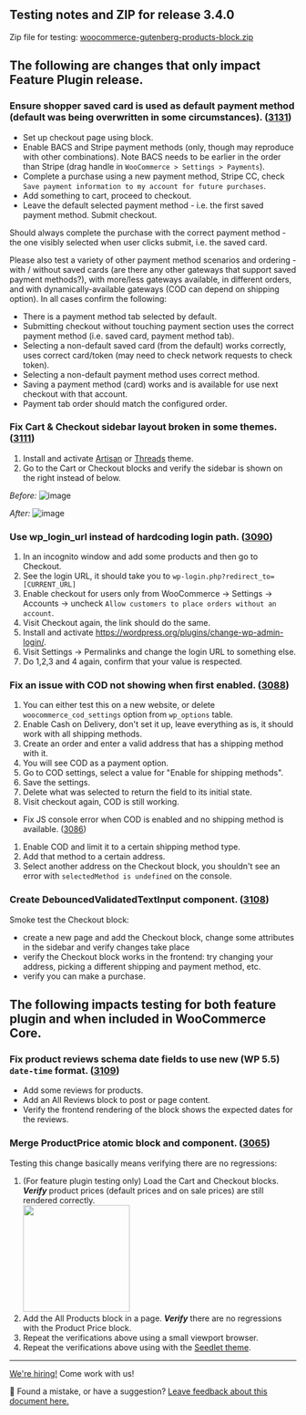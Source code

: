 ## Testing notes and ZIP for release 3.4.0

Zip file for testing: [woocommerce-gutenberg-products-block.zip](https://github.com/woocommerce/woocommerce-gutenberg-products-block/files/5220435/woocommerce-gutenberg-products-block.zip)

## The following are changes that only impact Feature Plugin release.

### Ensure shopper saved card is used as default payment method (default was being overwritten in some circumstances). ([3131](https://github.com/woocommerce/woocommerce-gutenberg-products-block/pull/3131))

-   Set up checkout page using block.
-   Enable BACS and Stripe payment methods (only, though may reproduce with other combinations). Note BACS needs to be earlier in the order than Stripe (drag handle in `WooCommerce > Settings > Payments`).
-   Complete a purchase using a new payment method, Stripe CC, check `Save payment information to my account for future purchases`.
-   Add something to cart, proceed to checkout.
-   Leave the default selected payment method - i.e. the first saved payment method. Submit checkout.

Should always complete the purchase with the correct payment method - the one visibly selected when user clicks submit, i.e. the saved card.

Please also test a variety of other payment method scenarios and ordering - with / without saved cards (are there any other gateways that support saved payment methods?), with more/less gateways available, in different orders, and with dynamically-available gateways (COD can depend on shipping option). In all cases confirm the following:

-   There is a payment method tab selected by default.
-   Submitting checkout without touching payment section uses the correct payment method (i.e. saved card, payment method tab).
-   Selecting a non-default saved card (from the default) works correctly, uses correct card/token (may need to check network requests to check token).
-   Selecting a non-default payment method uses correct method.
-   Saving a payment method (card) works and is available for use next checkout with that account.
-   Payment tab order should match the configured order.

### Fix Cart & Checkout sidebar layout broken in some themes. ([3111](https://github.com/woocommerce/woocommerce-gutenberg-products-block/pull/3111))

1. Install and activate [Artisan](https://woocommerce.com/products/artisan/) or [Threads](https://woocommerce.com/products/threads/) theme.
2. Go to the Cart or Checkout blocks and verify the sidebar is shown on the right instead of below.

_Before:_
![image](https://user-images.githubusercontent.com/3616980/92132121-0ab46e00-ee07-11ea-8418-0cd59b3b2d04.png)

_After:_
![image](https://user-images.githubusercontent.com/3616980/92132043-f2dcea00-ee06-11ea-895b-afda511e36f8.png)

### Use wp_login_url instead of hardcoding login path. ([3090](https://github.com/woocommerce/woocommerce-gutenberg-products-block/pull/3090))

1. In an incognito window and add some products and then go to Checkout.
2. See the login URL, it should take you to `wp-login.php?redirect_to=[CURRENT_URL]`
3. Enable checkout for users only from WooCommerce -> Settings -> Accounts -> uncheck `Allow customers to place orders without an account`.
4. Visit Checkout again, the link should do the same.
5. Install and activate https://wordpress.org/plugins/change-wp-admin-login/.
6. Visit Settings -> Permalinks and change the login URL to something else.
7. Do 1,2,3 and 4 again, confirm that your value is respected.

### Fix an issue with COD not showing when first enabled. ([3088](https://github.com/woocommerce/woocommerce-gutenberg-products-block/pull/3088))

1. You can either test this on a new website, or delete `woocommerce_cod_settings` option from `wp_options` table.
2. Enable Cash on Delivery, don't set it up, leave everything as is, it should work with all shipping methods.
3. Create an order and enter a valid address that has a shipping method with it.
4. You will see COD as a payment option.
5. Go to COD settings, select a value for "Enable for shipping methods".
6. Save the settings.
7. Delete what was selected to return the field to its initial state.
8. Visit checkout again, COD is still working.

-   Fix JS console error when COD is enabled and no shipping method is available. ([3086](https://github.com/woocommerce/woocommerce-gutenberg-products-block/pull/3086))

1. Enable COD and limit it to a certain shipping method type.
2. Add that method to a certain address.
3. Select another address on the Checkout block, you shouldn't see an error with `selectedMethod is undefined` on the console.

### Create DebouncedValidatedTextInput component. ([3108](https://github.com/woocommerce/woocommerce-gutenberg-products-block/pull/3108))

Smoke test the Checkout block:

-   create a new page and add the Checkout block, change some attributes in the sidebar and verify changes take place
-   verify the Checkout block works in the frontend: try changing your address, picking a different shipping and payment method, etc.
-   verify you can make a purchase.

## The following impacts testing for both feature plugin and when included in WooCommerce Core.

### Fix product reviews schema date fields to use new (WP 5.5) `date-time` format. ([3109](https://github.com/woocommerce/woocommerce-gutenberg-products-block/pull/3109))

-   Add some reviews for products.
-   Add an All Reviews block to post or page content.
-   Verify the frontend rendering of the block shows the expected dates for the reviews.

### Merge ProductPrice atomic block and component. ([3065](https://github.com/woocommerce/woocommerce-gutenberg-products-block/pull/3065))

Testing this change basically means verifying there are no regressions:

1. (For feature plugin testing only) Load the Cart and Checkout blocks. **_Verify_** product prices (default prices and on sale prices) are still rendered correctly.<br><img src="https://user-images.githubusercontent.com/3616980/91466321-3d9eb500-e88f-11ea-9a69-554c149a4163.png" alt="" width="187" />
2. Add the All Products block in a page. **_Verify_** there are no regressions with the Product Price block.
3. Repeat the verifications above using a small viewport browser.
4. Repeat the verifications above using with the [Seedlet theme](https://wordpress.org/themes/seedlet/).

<!-- FEEDBACK -->

---

[We're hiring!](https://woocommerce.com/careers/) Come work with us!

🐞 Found a mistake, or have a suggestion? [Leave feedback about this document here.](https://github.com/woocommerce/woocommerce-gutenberg-products-block/issues/new?assignees=&labels=type%3A+documentation&template=--doc-feedback.md&title=Feedback%20on%20./docs/testing/releases/340.md)

<!-- /FEEDBACK -->
